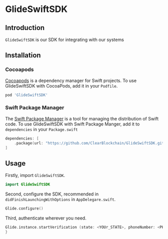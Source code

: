 # GlideSwiftSDK

## Introduction

`GlideSwiftSDK` is our SDK for integrating with our systems

## Installation

### Cocoapods

[Cocoapods](https://cocoapods.org/#install) is a dependency manager for Swift projects. To use GlideSwiftSDK with CocoaPods, add it in your `Podfile`.

```ruby
pod 'GlideSwiftSDK'
```

### Swift Package Manager

The [Swift Package Manager](https://swift.org/package-manager/) is a tool for managing the distribution of Swift code. To use GlideSwiftSDK with Swift Package Manger, add it to `dependencies` in your `Package.swift`

```swift
dependencies: [
    .package(url: "https://github.com/ClearBlockchain/GlideSwiftSDK.git")
]
```

## Usage

Firstly, import `GlideSwiftSDK`.

```swift
import GlideSwiftSDK
```

Second, configure the SDK, recommended in `didFinishLaunchingWithOptions` in `AppDelegare.swift`.

```swift
Glide.configure()
```

Third, authenticate wherever you need.

```swift
Glide.instance.startVerification (state: <YOUr_STATE>, phoneNumber: <PHONE_NUMBER>) { code, state in
}
```
